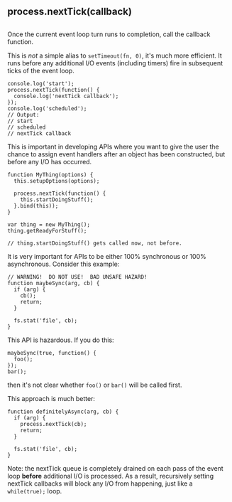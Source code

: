 ## process.nextTick(callback)

## 

Once the current event loop turn runs to completion, call the callback
function.

This is _not_ a simple alias to `setTimeout(fn, 0)`, it's much more
efficient. It runs before any additional I/O events (including
timers) fire in subsequent ticks of the event loop.

    console.log('start');
    process.nextTick(function() {
      console.log('nextTick callback');
    });
    console.log('scheduled');
    // Output:
    // start
    // scheduled
    // nextTick callback

This is important in developing APIs where you want to give the user the
chance to assign event handlers after an object has been constructed,
but before any I/O has occurred.

    function MyThing(options) {
      this.setupOptions(options);
    
      process.nextTick(function() {
        this.startDoingStuff();
      }.bind(this));
    }
    
    var thing = new MyThing();
    thing.getReadyForStuff();
    
    // thing.startDoingStuff() gets called now, not before.

It is very important for APIs to be either 100% synchronous or 100%
asynchronous. Consider this example:

    // WARNING!  DO NOT USE!  BAD UNSAFE HAZARD!
    function maybeSync(arg, cb) {
      if (arg) {
        cb();
        return;
      }
    
      fs.stat('file', cb);
    }

This API is hazardous. If you do this:

    maybeSync(true, function() {
      foo();
    });
    bar();

then it's not clear whether `foo()` or `bar()` will be called first.

This approach is much better:

    function definitelyAsync(arg, cb) {
      if (arg) {
        process.nextTick(cb);
        return;
      }
    
      fs.stat('file', cb);
    }

Note: the nextTick queue is completely drained on each pass of the
event loop **before** additional I/O is processed. As a result,
recursively setting nextTick callbacks will block any I/O from
happening, just like a `while(true);` loop.
